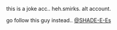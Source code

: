 this is a joke acc.. heh.smirks. alt account.

go follow this guy instead.. [@SHADE-E-Es](https://github.com/SHADE-E-Es)
